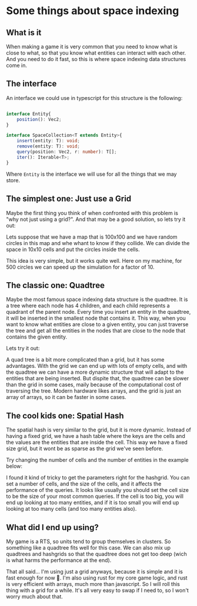 # Some things about space indexing

## What is it

When making a game it is very common that you need to know what is close to what, so that you know what entities can interact with each other. And you need to do it fast, so this is where space indexing data structures come in.

## The interface

An interface we could use in typescript for this structure is the following:

```typescript

interface Entity{
    position(): Vec2;
}

interface SpaceCollection<T extends Entity>{
    insert(entity: T): void;
    remove(entity: T): void;
    query(position: Vec2, r: number): T[];
    iter(): Iterable<T>;
}

```

Where `Entity` is the interface we will use for all the things that we may store.

## The simplest one: Just use a Grid

Maybe the first thing you think of when confronted with this problem is "why not just using a grid?". And that may be a good solution, so lets try it out:

Lets suppose that we have a map that is 100x100 and we have random circles in this map and whe whant to know if they collide. We can divide the space in 10x10 cells and put the circles inside the cells.

<space-index-example kind="grid"></space-index-example>

This idea is very simple, but it works quite well. Here on my machine, for 500 circles we can speed up the simulation for a factor of 10.


## The classic one: Quadtree

Maybe the most famous space indexing data structure is the quadtree. It is a tree where each node has 4 children, and each child represents a quadrant of the parent node. Every time you insert an entity in the quadtree, it will be inserted in the smallest node that contains it. This way, when you want to know what entities are close to a given entity, you can just traverse the tree and get all the entities in the nodes that are close to the node that contains the given entity.

Lets try it out:


<space-index-example kind="quadtree"></space-index-example>

A quad tree is a bit more complicated than a grid, but it has some advantages. With the grid we can end up with lots of empty cells, and with the quadtree we can have a more dynamic structure that will adapt to the entities that are being inserted. But dispite that, the quadtree can be slower than the grid in some cases, maily because of the computational cost of traversing the tree. Modern hardware likes arrays, and the grid is just an array of arrays, so it can be faster in some cases.

## The cool kids one: Spatial Hash

The spatial hash is very similar to the grid, but it is more dynamic. Instead of having a fixed grid, we have a hash table where the keys are the cells and the values are the entities that are inside the cell. This way we have a fixed size grid, but it wont be as sparse as the grid we've seen before.

Try changing the number of cells and the number of entities in the example below:

<space-index-example kind="hashgrid"></space-index-example>

I found it kind of tricky to get the parameters right for the hashgrid. You can set a number of cells, and the size of the cells, and it affects the performance of the queries. It looks like usually you should set the cell size to be the size of your most common queries. If the cell is too big, you will end up looking at too many entities, and if it is too small you will end up looking at too many cells (and too many entities also).

## What did I end up using?

My game is a RTS, so units tend to group themselves in clusters. So something like a quadtree fits well for this case. We can also mix up quadtrees and hashgrids so that the quadtree does not get too deep (wich is what harms the performance at the end). 

That all said... I'm using just a grid anyways, because it is simple and it is fast enough for now 🤭. I'm also using rust for my core game logic, and rust is very efficient with arrays, much more than javascript. So I will roll this thing with a grid for a while. It's all very easy to swap if I need to, so I won't worry much about that.